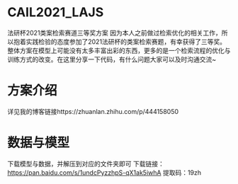 # CAIL2021_LAJS
法研杯2021类案检索赛道三等奖方案
因为本人之前做过检索优化的相关工作，所以抱着实践检验的态度参加了2021法研杯的类案检索赛题，有幸获得了三等奖。整体方案在模型上可能没有太多丰富出彩的东西，更多的是一个检索流程的优化与训练方式的改变。在这里分享一下代码，有什么问题大家可以及时沟通交流~

# 方案介绍
详见我的博客链接https://zhuanlan.zhihu.com/p/444158050

# 数据与模型
下载模型与数据，并解压到对应的文件夹即可
下载链接：https://pan.baidu.com/s/1undcPyzzhpS-qX1ak5iwhA 
提取码：19zh

